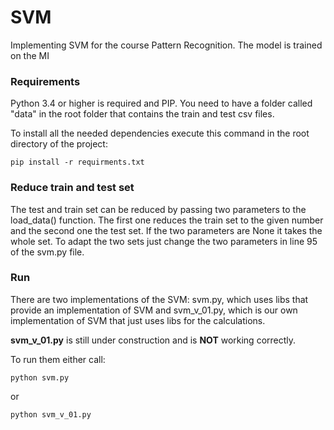 # SVM
Implementing SVM for the course Pattern Recognition. The model is trained on the MI

### Requirements
Python 3.4 or higher is required and PIP.
You need to have a folder called "data" in the root folder that contains the train and test csv files.

To install all the needed dependencies execute this command in the root directory of the project:
```
pip install -r requirments.txt
```

### Reduce train and test set
The test and train set can be reduced by passing two parameters to the load_data() function. The first one reduces the train set to the given number and the second one the test set. If the two parameters are None it takes the whole set. 
To adapt the two sets just change the two parameters in line 95 of the svm.py file.

### Run
There are two implementations of the SVM: svm.py, which uses libs that provide an implementation of SVM and svm_v_01.py, which is our own implementation of SVM that just uses libs for the calculations.

**svm_v_01.py** is still under construction and is **NOT** working correctly.

To run them either call: 
```
python svm.py
```
or
```
python svm_v_01.py
```
